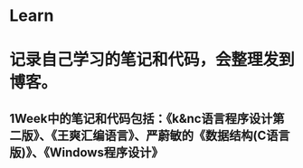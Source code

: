 # Learn
# 记录自己学习的笔记和代码，会整理发到博客。
## 1Week中的笔记和代码包括：《k&nc语言程序设计第二版》、《王爽汇编语言》、严蔚敏的《数据结构(C语言版)》、《Windows程序设计》

